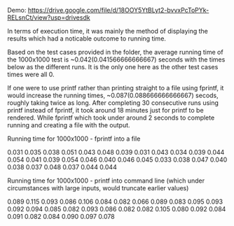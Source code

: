 Demo: https://drive.google.com/file/d/18OOY5YtBLyt2-bvvxPcToPYk-RELsnCt/view?usp=drivesdk

In terms of execution time, it was mainly the method of displaying the results which had a noticable outcome to running time.

Based on the test cases provided in the folder, the average running time of the 1000x1000 test is ~0.042(0.041566666666667) seconds with the times below as the different runs.
It is the only one here as the other test cases times were all 0.

If one were to use printf rather than printing straight to a file using fprintf, it would increase the running times, ~0.087(0.088666666666667) secods, roughly taking twice as long.
After completing 30 consecutive runs using printf instead of fprintf, it took around 18 minutes just for printf to be rendered.
While fprintf which took under around 2 seconds to complete running and creating a file with the output.

Running time for 1000x1000 - fprintf into a file

0.031
0.035
0.038
0.051
0.043
0.048
0.039
0.031
0.043
0.034
0.039
0.044
0.054
0.041
0.039
0.054
0.046
0.040
0.046
0.045
0.033
0.038
0.047
0.040
0.038
0.037
0.048
0.037
0.044
0.044

Running time for 1000x1000 - printf into command line (which under circumstances with large inputs, would truncate earlier values)

0.089
0.115 
0.093 
0.086 
0.106 
0.084 
0.082 
0.066 
0.089 
0.083 
0.095 
0.093 
0.092 
0.094 
0.085 
0.082 
0.093 
0.086 
0.082 
0.082 
0.105 
0.080 
0.092 
0.084 
0.091 
0.082 
0.084 
0.090 
0.097 
0.078 
